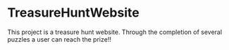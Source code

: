 # TreasureHuntWebsite
  This project is a treasure hunt website. Through the completion of several puzzles a user can reach the prize!!
